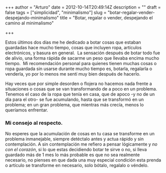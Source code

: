 +++
author = "Arturo"
date = 2012-10-14T20:49:14Z
description = ""
draft = false
tags = ["simplicidad", "minimalismo"]
slug = "botar-regalar-vender-despejando-minimalismo"
title = "Botar, regalar o vender, despejando el camino al minimalismo"

+++

Estos últimos dos días me he dedicado a botar cosas que estaban guardadas hace mucho tiempo, cosas que incluyen ropa, artículos electrónicos, y basura en general.  La sensación después de botar todo fue de alivio, una forma rápida de sacarme un peso que llevaba encima mucho tiempo.  Mi recomendación personal para quienes tienen muchas cosas o ropa guardada sin usarse durante mucho tiempo es, botarla, regalarla o venderla, yo por lo menos me sentí muy bien después de hacerlo.

Hay veces que por simple desorden o flojera no hacemos nada frente a situaciones o cosas que se van transformando de a poco en un problema. Tenemos el caso de la ropa que tenía en casa, que de apoco -y no de un día para el otro- se fue acumulando, hasta que se transformó en un problema; en un gran problema, que mientras más crecía, menos lo queríamos enfrentar.

### Mi consejo al respecto.
No esperes que la acumulación de cosas en tu casa se transforme en un problema inmanejable, siempre detéctalo antes y actua rápido y sin contemplación. A sin contemplación me refiero a pensar lógicamente y *no con el corazón*, si lo que estas decidiendo botar te sirve o no, si lleva guardado más de 1 mes lo más probable es que no sea realmente necesario, no pienses en que dada una muy especial condición esta prenda o artículo se transforme en necesario, solo bótalo, regalalo o véndelo.
